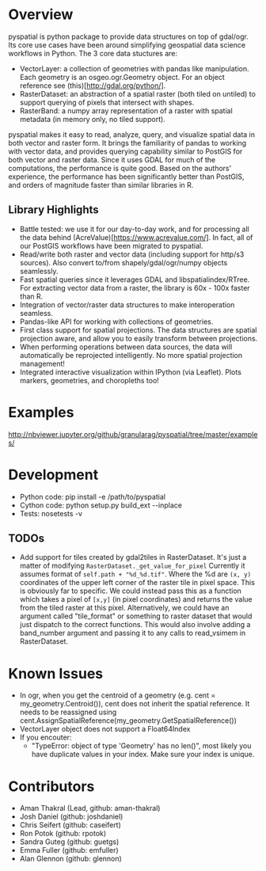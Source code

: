 # Overview

pyspatial is python package to provide data structures on top of gdal/ogr. Its core use cases have been around simplifying geospatial data science workflows in Python.  The 3 core data stuctures are:

* VectorLayer: a collection of geometries with pandas like manipulation.  Each geometry is an osgeo.ogr.Geometry object. For an object reference see (this)[http://gdal.org/python/].
* RasterDataset: an abstraction of a spatial raster (both tiled on untiled) to support querying of pixels that intersect with shapes.
* RasterBand: a numpy array representation of a raster with spatial metadata (in memory only, no tiled support).

pyspatial makes it easy to read, analyze, query, and visualize spatial data in both vector and raster form. It brings the familiarity of pandas to working with vector data, and provides querying capability similar to PostGIS for both vector and raster data.  Since it uses GDAL for much of the computations, the performance is quite good.  Based on the authors' experience, the performance has been significantly better than PostGIS, and orders of magnitude faster than similar libraries in R.

## Library Highlights
  * Battle tested: we use it for our day-to-day work, and for processing all the data behind (AcreValue)[https://www.acrevalue.com/].  In fact, all of our PostGIS workflows have been migrated to pyspatial.
  * Read/write both raster and vector data (including support for http/s3 sources).  Also convert to/from shapely/gdal/ogr/numpy objects seamlessly.
  * Fast spatial queries since it leverages GDAL and libspatialindex/RTree. For extracting vector data from a raster, the library is 60x - 100x faster than R.
  * Integration of vector/raster data structures to make interoperation seamless.
  * Pandas-like API for working with collections of geometries.
  * First class support for spatial projections. The data structures are spatial projection aware, and allow you to easily transform between projections.
  * When performing operations between data sources, the data will automatically be reprojected intelligently.  No more spatial projection management!
  * Integrated interactive visualization within IPython (via Leaflet).  Plots markers, geometries, and choropleths too!

# Examples

http://nbviewer.jupyter.org/github/granularag/pyspatial/tree/master/examples/


# Development

* Python code: pip install -e /path/to/pyspatial
* Cython code: python setup.py build_ext --inplace
* Tests: nosetests -v

## TODOs
* Add support for tiles created by gdal2tiles in RasterDataset. It's just a matter of modifying `RasterDataset._get_value_for_pixel` Currently it assumes format of `self.path + "%d_%d.tif"`.  Where the %d are `(x, y)` coordinates of the upper left corner of the raster tile in pixel space.  This is obviously far to specific.  We could instead pass this as a function which takes a pixel of `[x,y]` (in pixel coordinates) and returns the value from the tiled raster at this pixel.  Alternatively, we could have an argument called "tile_format" or something  to raster dataset that would just dispatch to the correct functions. This would also involve adding a band_number argument and passing it to any calls to read_vsimem in RasterDataset.

# Known Issues

* In ogr, when you get the centroid of a geometry (e.g. cent = my_geometry.Centroid()), cent does not inherit the spatial reference. It needs to be reassigned using cent.AssignSpatialReference(my_geometry.GetSpatialReference())
* VectorLayer object does not support a Float64Index
* If you encouter:
  * "TypeError: object of type 'Geometry' has no len()", most likely you have duplicate values in your index.  Make sure your index is unique.

# Contributors

* Aman Thakral (Lead, github: aman-thakral)
* Josh Daniel (github: joshdaniel)
* Chris Seifert (github: caseifert)
* Ron Potok (github: rpotok)
* Sandra Guteg (github: guetgs)
* Emma Fuller (github: emfuller)
* Alan Glennon (github: glennon)
